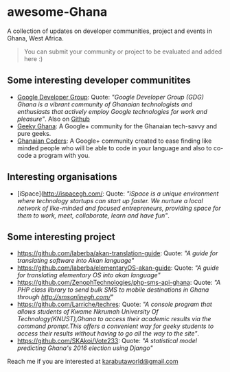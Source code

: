 # awesome-Ghana
A collection of updates on developer communities, project and events in Ghana, West Africa.

> You can submit your community or project to be evaluated and added here :)

## Some interesting developer communitites
* [Google Developer Group](http://accra.gdgghana.com/): Quote: *"Google Developer Group (GDG) Ghana is a vibrant community of Ghanaian technologists and enthusiasts that actively employ Google technologies for work and pleasure"*. Also on [Github](https://github.com/GDGGhana)
* [Geeky Ghana](https://plus.google.com/u/1/communities/117737931098874085145): A Google+ community for the Ghanaian tech-savvy and pure geeks.
* [Ghanaian Coders](https://plus.google.com/u/1/communities/102050284893699144230): A Google+ community created to ease finding like minded people who will be able to code in your language and also to co-code a program with you. 

## Interesting organisations
* [iSpace](http://ispacegh.com/: Quote: *"iSpace is a unique environment where technology startups can start up faster. We nurture a local network of like-minded and focused entrepreneurs, providing space for them to work, meet, collaborate, learn and have fun"*.

## Some interesting project
* https://github.com/laberba/akan-translation-guide: Quote: *"A guide for translating software into Akan language"*
* https://github.com/laberba/elementaryOS-akan-guide: Quote: *"A guide for translating elementary OS into akan language"*
* https://github.com/ZenophTechnologies/php-sms-api-ghana: Quote: *"A PHP class library to send bulk SMS to mobile destinations in Ghana through http://smsonlinegh.com/"*
* https://github.com/Larriche/techres: Quote: *"A console program that allows students of Kwame Nkrumah University Of Technology(KNUST),Ghana to access their academic results via the command prompt.This offers a convenient way for geeky students to access their results without having to go all the way to the site"*.
* https://github.com/SKAkoi/Vote233: Quote: *"A statistical model predicting Ghana's 2016 election using Django"*

Reach me if you are interested at karabutaworld@gmail.com
